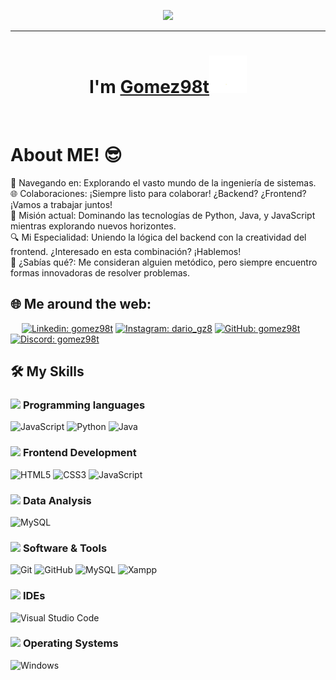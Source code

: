 <p align="center">
  <img src="https://github.com/Gomez98t/Gomez98t/assets/99506191/ae9795ca-e48d-4032-8c0c-1448b1d6cd31 height="230"/>
</p>
<hr>
<h1 align="center">I'm <a href="https://github.com/Aryagm">Gomez98t<a><img src="https://github.com/Kathryn-Jie/Kathryn-Jie/blob/main/wave.gif" width="60px"/></h1>
<Br>
<h1>About ME! 😎</h1>  
🚀 Navegando en: Explorando el vasto mundo de la ingeniería de sistemas.<br>
🌐 Colaboraciones: ¡Siempre listo para colaborar! ¿Backend? ¿Frontend? ¡Vamos a trabajar juntos!<br>
📘 Misión actual: Dominando las tecnologías de Python, Java, y JavaScript mientras explorando nuevos horizontes.<br>
🔍 Mi Especialidad: Uniendo la lógica del backend con la creatividad del frontend. ¿Interesado en esta combinación? ¡Hablemos!<br>
🌟 ¿Sabías qué?: Me consideran alguien metódico, pero siempre encuentro formas innovadoras de resolver problemas.

## :globe_with_meridians: Me around the web:
&emsp;
<a href="https://www.linkedin.com/in/dar%C3%ADo-esteban-g%C3%B3mez-ord%C3%B3%C3%B1ez-027487240">
    ![Linkedin: gomez98t](https://img.shields.io/badge/-gomez98t-blue?style=flat-square&logo=Linkedin&logoColor=white)</a>
<a href="https://www.instagram.com/dario_gz8/">
    ![Instagram: dario_gz8](https://img.shields.io/badge/-dario_gz8-purple?style=flat-square&logo=Instagram)</a>
<a href="https://github.com/gomez98t">
    ![GitHub: gomez98t](https://img.shields.io/github/followers/berkeli?label=follow&style=social)</a>
<a href="https://discord.com/channels/@gomez98t">
    ![Discord: gomez98t](https://img.shields.io/badge/Discord-7289DA?style=flat-square&logo=discord&logoColor=white)</a>

## 🛠️ My Skills

### <picture> <img src = "https://github.com/7oSkaaa/7oSkaaa/blob/main/Images/Programming_Languages.gif?raw=true" width = 20px>  </picture> Programming languages

![JavaScript](https://img.shields.io/badge/JavaScript-F7DF1E?style=flat-square&logo=JavaScript&logoColor=white)
![Python](https://img.shields.io/badge/Python-3776AB?style=flat-square&logo=Python&logoColor=white)
![Java](https://img.shields.io/badge/Java-ED8B00?style=flat-square&logo=java&logoColor=white)

### <picture> <img src = "https://github.com/7oSkaaa/7oSkaaa/blob/main/Images/Front_End.gif?raw=true" width = 20px>  </picture> Frontend Development

![HTML5](https://img.shields.io/badge/HTML-E34F26?style=flat-square&logo=HTML5&logoColor=white)
![CSS3](https://img.shields.io/badge/CSS-1572B6?style=flat-square&logo=CSS3&logoColor=white)
![JavaScript](https://img.shields.io/badge/JavaScript-F7DF1E?style=flat-square&logo=JavaScript&logoColor=white)

### <picture> <img src = "https://github.com/7oSkaaa/7oSkaaa/blob/main/Images/CP_PS.gif?raw=true" width = 20px>  </picture> Data Analysis

![MySQL](https://img.shields.io/badge/MySQL-4479A1?style=flat-square&logo=MySQL&logoColor=white)

### <picture> <img src = "https://github.com/7oSkaaa/7oSkaaa/blob/main/Images/Software_Tools.gif?raw=true" width = 20px>  </picture> Software & Tools

![Git](https://img.shields.io/badge/Git-F05032?style=flat-square&logo=Git&logoColor=white)
![GitHub](https://img.shields.io/badge/GitHub-181717?style=flat-square&logo=GitHub&logoColor=white)
![MySQL](https://img.shields.io/badge/MySQL-4479A1?style=flat-square&logo=MySQL&logoColor=white)
![Xampp](https://img.shields.io/badge/Xampp-F37623?style=flat-square&logo=xampp&logoColor=white)

### <picture> <img src = "https://github.com/7oSkaaa/7oSkaaa/blob/main/Images/IDEs.gif?raw=true" width = 20px>  </picture> IDEs

![Visual Studio Code](https://img.shields.io/badge/Visual_Studio_Code-007ACC?style=flat-square&logo=Visual-Studio-Code&logoColor=white)

### <picture> <img src = "https://github.com/7oSkaaa/7oSkaaa/blob/main/Images/OS.gif?raw=true" width = 20px>  </picture> Operating Systems
![Windows](https://img.shields.io/badge/Windows-0078D6?style=flat-square&logo=Windows&logoColor=white)
<br>


